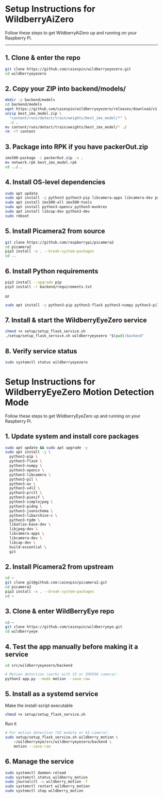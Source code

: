# Setup Instructions for WildberryAiZero

Follow these steps to get WildberryAiZero up and running on your Raspberry Pi.

---

## 1. Clone & enter the repo
```bash
git clone https://github.com/caiespin/wildberryeyezero.git
cd wildberryeyezero
```
## 2. Copy your ZIP into backend/models/
```bash
mkdir -p backend/models
cd backend/models
wget https://github.com/caiespin/wildberryeyezero/releases/download/v1.0.0/best_imx_model.zip
unzip best_imx_model.zip \
  "content/runs/detect/train/weights/best_imx_model/*" \
  -d .
mv content/runs/detect/train/weights/best_imx_model/* ./
rm -rf content
```

## 3. Package into RPK if you have packerOut.zip
```bash
imx500-package -i packerOut.zip -o .
mv network.rpk best_imx_model.rpk
cd ../..
```

## 4. Install OS-level dependencies
```bash
sudo apt update
sudo apt install -y python3 python3-pip libcamera-apps libcamera-dev python3-libcamera python3-kms++
sudo apt install imx500-all imx500-tools
sudo apt install python3-opencv python3-munkres
sudo apt install libcap-dev python3-dev
sudo reboot
```

## 5. Install Picamera2 from source
```bash
git clone https://github.com/raspberrypi/picamera2
cd picamera2
pip3 install -e . --break-system-packages
cd ..
```

## 6. Install Python requirements
```bash
pip3 install --upgrade pip
pip3 install -r backend/requirements.txt
```
or 
```bash
sudo apt install -y python3-pip python3-flask python3-numpy python3-pillow
```

## 7. Install & start the WildberryEyeZero service
```bash
chmod +x setup/setup_flask_service.sh
./setup/setup_flask_service.sh wildberryeyezero "$(pwd)/backend"
```

## 8. Verify service status
```bash
sudo systemctl status wildberryeyezero
```

# Setup Instructions for WildberryEyeZero Motion Detection Mode

Follow these steps to get WildberryEyeZero up and running on your Raspberry Pi.

## 1. Update system and install core packages
```bash
sudo apt update && sudo apt upgrade -y
sudo apt install -y \
  python3-pip \
  python3-flask \
  python3-numpy \
  python3-opencv \
  python3-libcamera \
  python3-pil \
  python3-av \
  python3-v4l2 \
  python3-prctl \
  python3-piexif \
  python3-simplejpeg \
  python3-pidng \
  python3-jsonschema \
  python3-libarchive-c \
  python3-tqdm \
  libatlas-base-dev \
  libjpeg-dev \
  libcamera-apps \
  libcamera-dev \
  libcap-dev \
  build-essential \
  git
```
## 2. Install Picamera2 from upstream
```bash
cd ~
git clone git@github.com:caiespin/picamera2.git
cd picamera2
pip3 install -e . --break-system-packages
cd ~
```

## 3. Clone & enter WildBerryEye repo
```bash
cd ~
git clone https://github.com/caiespin/wildberryeye.git
cd wildberryeye
```

## 4. Test the app manually before making it a service
```bash
cd src/wildberryeyezero/backend

# Motion detection (works with V2 or IMX500 camera):
python3 app.py --mode motion --save-raw
```

## 5. Install as a systemd service
Make the install-script executable
```bash
chmod +x setup/setup_flask_service.sh
```
Run it
 ```bash
# For motion detection (V2 module or AI‑camera):
sudo setup/setup_flask_service.sh wildberry_motion \
     ~/wildberryeye/src/wildberryeyezero/backend \
     motion --save-raw
```

## 6. Manage the service
```bash
sudo systemctl daemon-reload
sudo systemctl status wildberry_motion
sudo journalctl -u wildberry_motion -f
sudo systemctl restart wildberry_motion
sudo systemctl stop wildberry_motion
```
